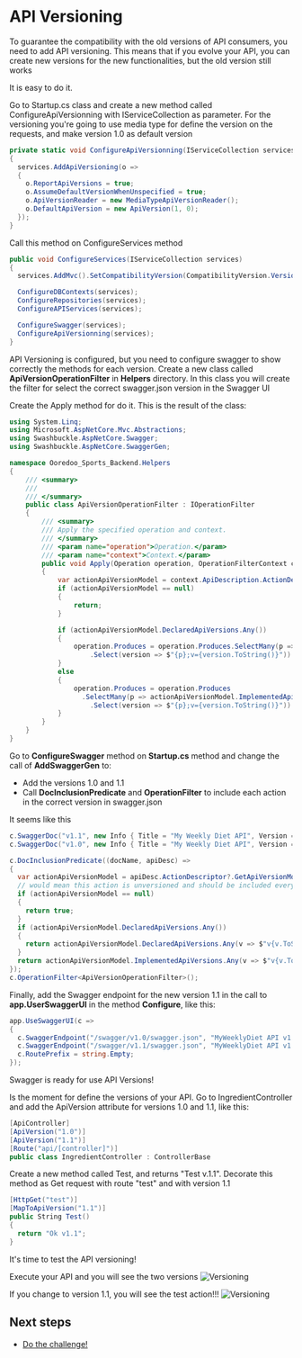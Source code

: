 # API Versioning

To guarantee the compatibility with the old versions of API consumers, you need to add API versioning. This means that if you evolve your API, you can create new versions for the new functionalities, but the old version still works

It is easy to do it.

Go to Startup.cs class and create a new method called ConfigureApiVersionning with IServiceCollection as parameter. For the versioning you're going to use media type for define the version on the requests, and make version 1.0 as default version

```C#
private static void ConfigureApiVersionning(IServiceCollection services)
{
  services.AddApiVersioning(o =>
  {
    o.ReportApiVersions = true;
    o.AssumeDefaultVersionWhenUnspecified = true;
    o.ApiVersionReader = new MediaTypeApiVersionReader();
    o.DefaultApiVersion = new ApiVersion(1, 0);
  });
}
```

Call this method on ConfigureServices method

```C#
public void ConfigureServices(IServiceCollection services)
{
  services.AddMvc().SetCompatibilityVersion(CompatibilityVersion.Version_2_2);

  ConfigureDBContexts(services);
  ConfigureRepositories(services);
  ConfigureAPIServices(services);

  ConfigureSwagger(services);
  ConfigureApiVersionning(services);
}
```

API Versioning is configured, but you need to configure swagger to show correctly the methods for each version. Create a new class called **ApiVersionOperationFilter** in **Helpers** directory. In this class you will create the filter for select the correct swagger.json version in the Swagger UI

Create the Apply method for do it. This is the result of the class:

```C#
using System.Linq;
using Microsoft.AspNetCore.Mvc.Abstractions;
using Swashbuckle.AspNetCore.Swagger;
using Swashbuckle.AspNetCore.SwaggerGen;

namespace Ooredoo_Sports_Backend.Helpers
{
    /// <summary>
    /// 
    /// </summary>
    public class ApiVersionOperationFilter : IOperationFilter
    {
        /// <summary>
        /// Apply the specified operation and context.
        /// </summary>
        /// <param name="operation">Operation.</param>
        /// <param name="context">Context.</param>
        public void Apply(Operation operation, OperationFilterContext context)
        {
            var actionApiVersionModel = context.ApiDescription.ActionDescriptor?.GetApiVersionModel();
            if (actionApiVersionModel == null)
            {
                return;
            }

            if (actionApiVersionModel.DeclaredApiVersions.Any())
            {
                operation.Produces = operation.Produces.SelectMany(p => actionApiVersionModel.DeclaredApiVersions
                    .Select(version => $"{p};v={version.ToString()}")).ToList();
            }
            else
            {
                operation.Produces = operation.Produces
                  .SelectMany(p => actionApiVersionModel.ImplementedApiVersions.OrderByDescending(v => v)
                    .Select(version => $"{p};v={version.ToString()}")).ToList();
            }
        }
    }
}
```


Go to **ConfigureSwagger** method on **Startup.cs** method and change the call of **AddSwaggerGen** to:
- Add the versions 1.0 and 1.1
- Call **DocInclusionPredicate** and **OperationFilter** to include each action in the correct version in swagger.json

It seems like this

```C#
c.SwaggerDoc("v1.1", new Info { Title = "My Weekly Diet API", Version = "v1.1" });
c.SwaggerDoc("v1.0", new Info { Title = "My Weekly Diet API", Version = "v1.0" });

c.DocInclusionPredicate((docName, apiDesc) =>
{
  var actionApiVersionModel = apiDesc.ActionDescriptor?.GetApiVersionModel();
  // would mean this action is unversioned and should be included everywhere
  if (actionApiVersionModel == null)
  {
    return true;
  }
  if (actionApiVersionModel.DeclaredApiVersions.Any())
  {
    return actionApiVersionModel.DeclaredApiVersions.Any(v => $"v{v.ToString()}" == docName);
  }
  return actionApiVersionModel.ImplementedApiVersions.Any(v => $"v{v.ToString()}" == docName);
});
c.OperationFilter<ApiVersionOperationFilter>();
```
Finally, add the Swagger endpoint for the new version 1.1 in the call to **app.UserSwaggerUI** in the method **Configure**, like this:

```C#
app.UseSwaggerUI(c =>
{
  c.SwaggerEndpoint("/swagger/v1.0/swagger.json", "MyWeeklyDiet API v1.0");
  c.SwaggerEndpoint("/swagger/v1.1/swagger.json", "MyWeeklyDiet API v1.1");
  c.RoutePrefix = string.Empty;
});
```
Swagger is ready for use API Versions!

Is the moment for define the versions of your API. Go to IngredientController and add the ApiVersion attribute for versions 1.0 and 1.1, like this:

```C#
[ApiController]
[ApiVersion("1.0")]
[ApiVersion("1.1")]
[Route("api/[controller]")]
public class IngredientController : ControllerBase
```

Create a new method called Test, and returns "Test v.1.1". Decorate this method as Get request with route "test" and with version 1.1

```C#
[HttpGet("test")]
[MapToApiVersion("1.1")]
public String Test()
{
  return "Ok v1.1";
}
```

It's time to test the API versioning! 

Execute your API and you will see the two versions
![Versioning](https://danielasensiolabs.blob.core.windows.net/myweeklydietlab/01_Test_swagger_with_versioning_(1).png)

If you change to version 1.1, you will see the test action!!!
![Versioning](https://danielasensiolabs.blob.core.windows.net/myweeklydietlab/01_Test_swagger_with_versioning_(2).png)

## Next steps
- [Do the challenge!](https://github.com/dasensio/myweeklydiet/blob/master/challenge.md)
